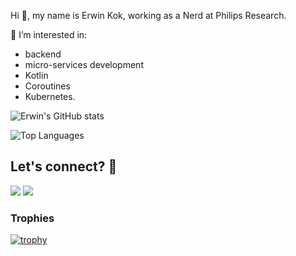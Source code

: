 Hi 👋, my name is Erwin Kok, working as a Nerd at Philips Research.

👀 I’m interested in:
- backend 
- micro-services development
- Kotlin
- Coroutines
- Kubernetes.

![Erwin's GitHub stats](https://github-readme-stats.vercel.app/api?username=erwin-kok&show_icons=true&count_private=true)


![Top Languages](https://github-readme-stats.vercel.app/api/top-langs/?username=erwin-kok&layout=compact&count_private=true)

## Let's connect? 🤝

<p align="left">
<a href="https://www.linkedin.com/in/erwin-kok-5791502/"><img src="https://img.shields.io/badge/-LinkedIn-0077B5?style=flat&logo=Linkedin&logoColor=white"/></a>
<a href="mailto:github@erwinkok.org"><img src="https://img.shields.io/badge/-email-8B89CC?style=flat&logo=protonmail&logoColor=white"/></a>


### Trophies

[![trophy](https://github-profile-trophy.vercel.app/?username=erwin-kok)](https://github.com/ryo-ma/github-profile-trophy)
